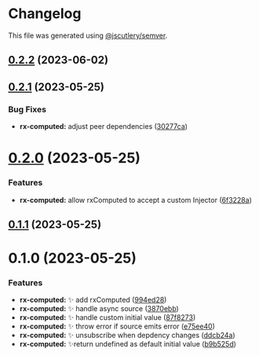 # Changelog

This file was generated using [@jscutlery/semver](https://github.com/jscutlery/semver).

## [0.2.2](https://github.com/jscutlery/devkit/compare/rx-computed-0.2.1...rx-computed-0.2.2) (2023-06-02)



## [0.2.1](https://github.com/jscutlery/devkit/compare/rx-computed-0.2.0...rx-computed-0.2.1) (2023-05-25)


### Bug Fixes

* **rx-computed:** adjust peer dependencies ([30277ca](https://github.com/jscutlery/devkit/commit/30277ca6e14d68c19497fa280e95ed6a262d562b))



# [0.2.0](https://github.com/jscutlery/devkit/compare/rx-computed-0.1.1...rx-computed-0.2.0) (2023-05-25)


### Features

* **rx-computed:** allow rxComputed to accept a custom Injector ([6f3228a](https://github.com/jscutlery/devkit/commit/6f3228a0413070c3f4fd0178420b204a2e825f04))



## [0.1.1](https://github.com/jscutlery/devkit/compare/rx-computed-0.1.0...rx-computed-0.1.1) (2023-05-25)



# 0.1.0 (2023-05-25)


### Features

* **rx-computed:** ✨ add rxComputed ([994ed28](https://github.com/jscutlery/devkit/commit/994ed283c5ee4068eac424ceb5c1b4d3f09b891d))
* **rx-computed:** ✨ handle async source ([3870ebb](https://github.com/jscutlery/devkit/commit/3870ebbbabd6fba0f2491c9cbe45d1feba723b47))
* **rx-computed:** ✨ handle custom initial value ([87f8273](https://github.com/jscutlery/devkit/commit/87f827394461431ebb7e2766b7dae6a418c98a46))
* **rx-computed:** ✨ throw error if source emits error ([e75ee40](https://github.com/jscutlery/devkit/commit/e75ee408720a88e1be0582cd89eb782fbf92efe7))
* **rx-computed:** ✨ unsubscribe when depdency changes ([ddcb24a](https://github.com/jscutlery/devkit/commit/ddcb24ac4f8438008638661963c81e8b46ad8424))
* **rx-computed:** ✨return undefined as default initial value ([b9b525d](https://github.com/jscutlery/devkit/commit/b9b525d08b50eb0bca6f5d5386f4982eba152f06))
